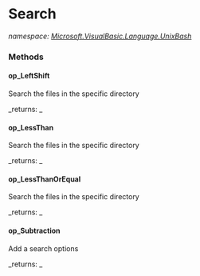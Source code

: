﻿
# Search
_namespace: [Microsoft.VisualBasic.Language.UnixBash](N-Microsoft.VisualBasic.Language.UnixBash.md)_



### Methods

#### op_LeftShift
Search the files in the specific directory

_returns: _
#### op_LessThan
Search the files in the specific directory

_returns: _
#### op_LessThanOrEqual
Search the files in the specific directory

_returns: _
#### op_Subtraction
Add a search options

_returns: _



